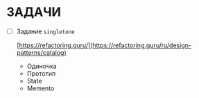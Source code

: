 # ЗАДАЧИ

- [ ] Задание `singletone`

  [https://refactoring.guru/](https://refactoring.guru/ru/design-patterns/catalog)

  + Одиночка
  + Прототип
  + State
  + Memento


